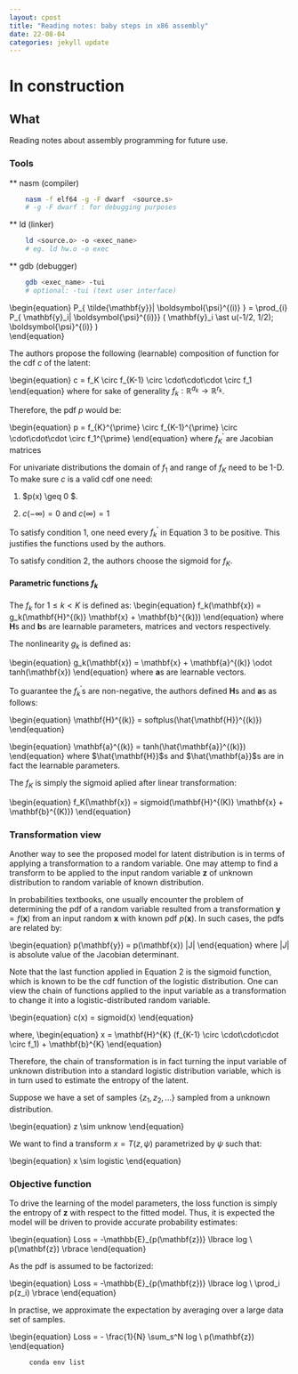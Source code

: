 ```yaml
---
layout: cpost
title: "Reading notes: baby steps in x86 assembly"
date: 22-08-04
categories: jekyll update
---
```



# In construction

## What

Reading notes about assembly programming for future use.


### Tools


** nasm  (compiler)

```bash
    nasm -f elf64 -g -F dwarf  <source.s> 
    # -g -F dwarf : for debugging purposes
```

** ld (linker)

```bash
    ld <source.o> -o <exec_nane>
    # eg. ld hw.o -o exec
```


** gdb (debugger)

```bash
    gdb <exec_name> -tui
    # optional: -tui (text user interface)
```


\begin{equation}
    P_{ \tilde{\mathbf{y}}| \boldsymbol{\psi}^{(i)} } = \prod_{i}  P_{ \mathbf{y}_i| \boldsymbol{\psi}^{(i)}} \( \mathbf{y}_i \ast u(-1/2, 1/2); \boldsymbol{\psi}^{(i)} \)   
\end{equation}

The authors propose the following (learnable) composition of function for the cdf *c* of the latent:

\begin{equation}
    c = f_K \circ f_{K-1} \circ \cdot\cdot\cdot \circ f_1
\end{equation}
where for sake of generality $f_k: \mathbb{R}^{d_k} \rightarrow \mathbb{R}^{r_k}$. 

Therefore, the pdf *p* would be:

\begin{equation}
    p = f_{K}^{\prime} \circ f_{K-1}^{\prime} \circ \cdot\cdot\cdot \circ f_1^{\prime}
\end{equation}
where $f_{K}^{\prime}$ are Jacobian matrices

For univariate distributions the domain of $f_1$ and range of $f_K$ need to be 1-D. To make sure *c* is a valid cdf one need:

1. $p(x) \geq 0 $.

2. $c(-\infty) = 0$ and $c(\infty) = 1$

To satisfy condition 1, one need every $f_{k}^{\prime}$ in Equation 3 to be positive. This justifies the functions used by the authors.

To satisfy condition 2, the authors choose the sigmoid for $f_K$.


#### Parametric functions $f_k$

The $f_k$ for $1 \leq k  < K$ is defined as:
\begin{equation}
    f_k(\mathbf{x}) = g_k(\mathbf{H}^{(k)} \mathbf{x} + \mathbf{b}^{(k)})
\end{equation}
where $\mathbf{H}$s and $\mathbf{b}$s are learnable parameters, matrices and vectors respectively.

The nonlinearity $g_k$ is defined as:

\begin{equation}
    g_k(\mathbf{x}) = \mathbf{x} + \mathbf{a}^{(k)} \odot tanh(\mathbf{x})
\end{equation}
where $\mathbf{a}$s are learnable vectors.


To guarantee the $f_k^{\prime}$s are non-negative, the authors defined $\mathbf{H}$s and $\mathbf{a}$s as follows:

\begin{equation}
    \mathbf{H}^{(k)} = softplus(\hat{\mathbf{H}}^{(k)}) 
\end{equation}

\begin{equation}
    \mathbf{a}^{(k)} = tanh(\hat{\mathbf{a}}^{(k)})
\end{equation}
where $\hat{\mathbf{H}}$s and $\hat{\mathbf{a}}$s are in fact the learnable parameters.


The $f_K$ is simply the sigmoid aplied after linear transformation:

\begin{equation}
    f_K(\mathbf{x}) = sigmoid(\mathbf{H}^{(K)} \mathbf{x} + \mathbf{b}^{(K)})
\end{equation}

### Transformation view

Another way to see the proposed model for latent distribution is in terms of applying a transformation to a random variable. One may attemp to find a transform to be applied to the input random variable $\mathbf{z}$ of unknown distribution to random variable of known distribution. 

In probabilities textbooks, one usually encounter the problem of determining the pdf of a random variable resulted from a transformation $\mathbf{y} = f(\mathbf{x})$ from an input random $\mathbf{x}$ with known pdf $p(\mathbf{x})$. In such cases, the pdfs are related by:

\begin{equation}
    p(\mathbf{y}) = p(\mathbf{x}) |J|
\end{equation}
where $|J|$ is absolute value of the Jacobian determinant.

Note that the last function applied in Equation 2 is the sigmoid function, which is known to be the cdf function of the logistic distribution. One can view the chain of functions applied to the input variable as a transformation to change it into a logistic-distributed random variable.

\begin{equation}
    c(x) = sigmoid(x)
\end{equation}

where,
\begin{equation}
    x =  \mathbf{H}^{K} (f_{K-1} \circ \cdot\cdot\cdot \circ f_1) + \mathbf{b}^{K}
\end{equation}

Therefore, the chain of transformation is in fact turning the input variable of unknown distribution into a standard logistic distribution variable, which is in turn used to estimate the entropy of the latent. 


Suppose we have a set of samples {$z_1, z_2, ...$} sampled from a unknown distribution.

\begin{equation}
    z \sim unknow
\end{equation}


We want to find a transform $x = T(z, \psi)$ parametrized by $\psi$ such that:

\begin{equation}
    x  \sim logistic
\end{equation}


### Objective function

To drive the learning of the model parameters, the loss function is simply the entropy of $\mathbf{z}$ with respect to the fitted model. Thus, it is expected the model will be driven to provide accurate probability estimates:

\begin{equation}
    Loss = -\mathbb{E}_{p(\mathbf{z})} \lbrace log \ p(\mathbf{z}) \rbrace
\end{equation}


As the pdf is assumed to be factorized: 

\begin{equation}
    Loss = -\mathbb{E}_{p(\mathbf{z})} \lbrace log \ \prod_i p(z_i) \rbrace
\end{equation}


In practise, we approximate the expectation by averaging over a large data set of samples. 

\begin{equation}
    Loss = - \frac{1}{N} \sum_s^N  log \ p(\mathbf{z})
\end{equation}


```bash
     conda env list
```

































